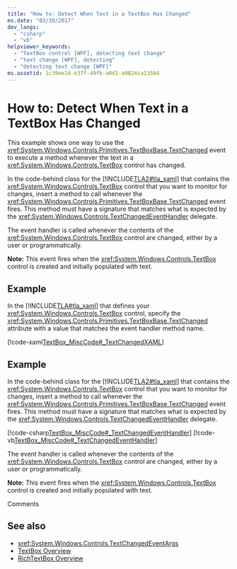 ```yaml
---
title: "How to: Detect When Text in a TextBox Has Changed"
ms.date: "03/30/2017"
dev_langs: 
  - "csharp"
  - "vb"
helpviewer_keywords: 
  - "TextBox control [WPF], detecting text change"
  - "text change [WPF], detecting"
  - "detecting text change [WPF]"
ms.assetid: 1c39ee14-e37f-49fb-a0d1-a9824ca13584
---
```

# How to: Detect When Text in a TextBox Has Changed
This example shows one way to use the <xref:System.Windows.Controls.Primitives.TextBoxBase.TextChanged> event to execute a method whenever the text in a <xref:System.Windows.Controls.TextBox> control has changed.  
  
 In the code-behind class for the [!INCLUDE[TLA2#tla_xaml](../../../../includes/tla2sharptla-xaml-md.md)] that contains the <xref:System.Windows.Controls.TextBox> control that you want to monitor for changes, insert a method to call whenever the <xref:System.Windows.Controls.Primitives.TextBoxBase.TextChanged> event fires.  This method must have a signature that matches what is expected by the <xref:System.Windows.Controls.TextChangedEventHandler> delegate.  
  
 The event handler is called whenever the contents of the <xref:System.Windows.Controls.TextBox> control are changed, either by a user or programmatically.  
  
 **Note:** This event fires when the <xref:System.Windows.Controls.TextBox> control is created and initially populated with text.  
  
## Example  
 In the [!INCLUDE[TLA#tla_xaml](../../../../includes/tlasharptla-xaml-md.md)] that defines your <xref:System.Windows.Controls.TextBox> control, specify the <xref:System.Windows.Controls.Primitives.TextBoxBase.TextChanged> attribute with a value that matches the event handler method name.  
  
 [!code-xaml[TextBox_MiscCode#_TextChangedXAML](~/samples/snippets/csharp/VS_Snippets_Wpf/TextBox_MiscCode/CSharp/Window1.xaml#_textchangedxaml)]  
  
## Example  
 In the code-behind class for the [!INCLUDE[TLA2#tla_xaml](../../../../includes/tla2sharptla-xaml-md.md)] that contains the <xref:System.Windows.Controls.TextBox> control that you want to monitor for changes, insert a method to call whenever the <xref:System.Windows.Controls.Primitives.TextBoxBase.TextChanged> event fires.  This method must have a signature that matches what is expected by the <xref:System.Windows.Controls.TextChangedEventHandler> delegate.  
  
 [!code-csharp[TextBox_MiscCode#_TextChangedEventHandler](~/samples/snippets/csharp/VS_Snippets_Wpf/TextBox_MiscCode/CSharp/Window1.xaml.cs#_textchangedeventhandler)]
 [!code-vb[TextBox_MiscCode#_TextChangedEventHandler](~/samples/snippets/visualbasic/VS_Snippets_Wpf/TextBox_MiscCode/VisualBasic/Window1.xaml.vb#_textchangedeventhandler)]  
  
 The event handler is called whenever the contents of the <xref:System.Windows.Controls.TextBox> control are changed, either by a user or programmatically.  
  
 **Note:** This event fires when the <xref:System.Windows.Controls.TextBox> control is created and initially populated with text.  
  
 Comments  
  
## See also

- <xref:System.Windows.Controls.TextChangedEventArgs>
- [TextBox Overview](textbox-overview.md)
- [RichTextBox Overview](richtextbox-overview.md)
